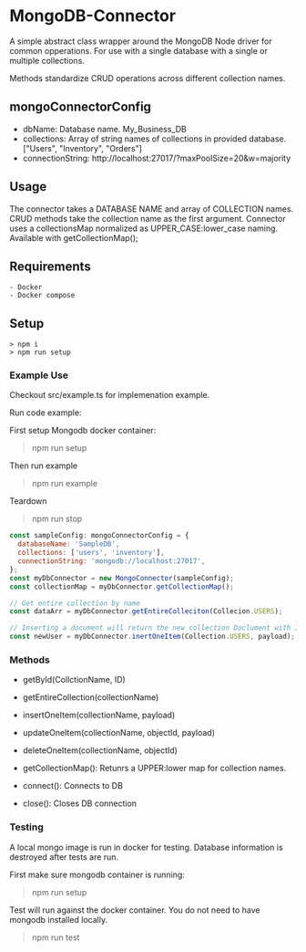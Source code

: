 # MongoDB-Connector

A simple abstract class wrapper around the MongoDB Node driver for common opperations.
For use with a single database with a single or multiple collections.

Methods standardize CRUD operations across different collection names.

## mongoConnectorConfig

- dbName: Database name. My_Business_DB
- collections: Array of string names of collections in provided database. ["Users", "Inventory", "Orders"]
- connectionString: http://localhost:27017/?maxPoolSize=20&w=majority

## Usage

The connector takes a DATABASE NAME and array of COLLECTION names. CRUD methods take the collection name as the first argument.
Connector uses a collectionsMap normalized as UPPER_CASE:lower_case naming. Available with getCollectionMap();

## Requirements

    - Docker
    - Docker compose

## Setup

    > npm i
    > npm run setup

### Example Use

Checkout src/example.ts for implemenation example.

Run code example:

First setup Mongodb docker container:

> npm run setup

Then run example

> npm run example

Teardown

> npm run stop

```javascript
const sampleConfig: mongoConnectorConfig = {
  databaseName: 'SampleDB',
  collections: ['users', 'inventory'],
  connectionString: 'mongodb://localhost:27017',
};
const myDbConnector = new MongoConnector(sampleConfig);
const collectionMap = myDbConnector.getCollectionMap();

// Get entire collection by name
const dataArr = myDbConnector.getEntireColleciton(Collecion.USERS);

// Inserting a document will return the new collection Doclument with ID
const newUser = myDbConnector.inertOneItem(Collection.USERS, payload);
```

### Methods

- getById(CollctionName, ID)

- getEntireCollection(collectionName)

- insertOneItem(collectionName, payload)

- updateOneItem(collectionName, objectId, payload)

- deleteOneItem(collectionName, objectId)

- getCollectionMap(): Retunrs a UPPER:lower map for collection names.

- connect(): Connects to DB

- close(): Closes DB connection

### Testing

A local mongo image is run in docker for testing. Database information is destroyed after tests are run.

First make sure mongodb container is running:

> npm run setup

Test will run against the docker container. You do not need to have mongodb installed locally.

> npm run test
